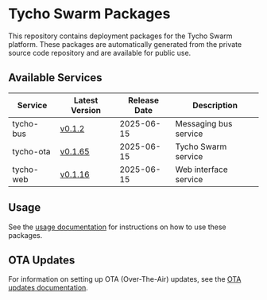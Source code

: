 # Tycho Swarm Packages

This repository contains deployment packages for the Tycho Swarm platform. These packages are automatically generated
from the private source code repository and are available for public use.

## Available Services

| Service | Latest Version | Release Date | Description |
|---------|---------------|--------------|-------------|
| tycho-bus | [v0.1.2](services/tycho-bus/vv0.1.2.tar.gz) | 2025-06-15 | Messaging bus service |
| tycho-ota | [v0.1.65](services/tycho-ota/vv0.1.65.tar.gz) | 2025-06-15 | Tycho Swarm service |
| tycho-web | [v0.1.16](services/tycho-web/vv0.1.16.tar.gz) | 2025-06-15 | Web interface service |

## Usage

See the [usage documentation](docs/usage.md) for instructions on how to use these packages.

## OTA Updates

For information on setting up OTA (Over-The-Air) updates, see the [OTA updates documentation](docs/ota-updates.md).
